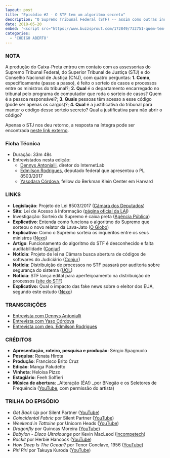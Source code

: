 ```yaml
---
layout: post
title: "Episódio #2 - O STF tem um algoritmo secreto"
description: "O Supremo Tribunal Federal (STF) -- assim como outras instâncias do judiciário -- tem um algoritmo secreto. Esse algoritmo, uma sequência de comandos a serem executados por um computador, é responsável por distribuir aleatoriamente processos entre juízes, a fim de garantir que casos não caiam nas mãos de magistrados interessados em seus resultados. Mas, qual a importância que esse algoritmo tem nas nossas vidas? Como ele funciona, o que há nele? "
date: 2018-05-20
embed: '<script src="https://www.buzzsprout.com/172849/732751-quem-tem-medo-de-fact-checking.js?player=small" type="text/javascript" charset="utf-8"></script>'
categories:
  - 'CÓDIGO ABERTO'
---
```


### NOTA

A produção do Caixa-Preta entrou em contato com as assessorias do Supremo Tribunal Federal, do Superior Tribunal de Justiça (STJ) e do Conselho Nacional de Justiça (CNJ), com quatro perguntas: **1. Como**, especificamente (passo a passo), é feito o sorteio de casos e processos entre os ministros do tribunal?; **2. Qual** é o departamento encarregado no tribunal pelo programa de computador que roda o sorteio de casos? Quem é a pessoa responsável?; **3. Quais** pessoas têm acesso a esse código (pode ser apenas os cargos)?; **4. Qual** é a justificativa do tribunal para manter o código desse sorteio secreto? Qual a justificativa para não abrir o código? 

Apenas o STJ nos deu retorno, a resposta na íntegra pode ser encontrada [neste link externo](https://docs.google.com/document/d/19wjE7kuV-9BNbIZF_px9HZYcwoc5-xq-f5_T3lYDzMg/edit?usp=sharing).

### **Ficha Técnica**

- Duração: 33m 48s
- Entrevistados nesta edição: 
    - [Dennys Antonialli](https://twitter.com/dennysanfran), diretor do InternetLab
    - [Edmilson Rodrigues](https://twitter.com/EdmilsonPSOL), deputado federal que apresentou o PL 8503/2017
    - [Yasodara Córdova](https://twitter.com/yaso), fellow do Berkman Klein Center em Harvard 

### LINKS

- **Legislação**: Projeto de Lei 8503/2017 ([Câmara dos Deputados](http://www.camara.gov.br/proposicoesWeb/fichadetramitacao?idProposicao=2150508))
- **Site**: Lei de Acesso à Informação ([página oficial da LAI](http://www.acessoainformacao.gov.br/assuntos/busca-de-pedidos-e-respostas))
- Investigação: Sorteio do Supremo é caixa preta ([Agência Pública](https://apublica.org/2018/01/sorteio-do-supremo-e-caixa-preta/))
- **Explicativo**: Entenda como funciona o algoritmo do Supremo que sorteou o novo relator da Lava-Jato ([O Globo](https://oglobo.globo.com/brasil/entenda-como-funciona-algoritmo-do-supremo-que-sorteou-novo-relator-da-lava-jato-20867142))
- **Explicativo**: Como o Supremo sorteia os inquéritos entre os seus ministros ([Nexo](https://www.nexojornal.com.br/expresso/2017/07/03/Como-o-Supremo-sorteia-os-inqu%C3%A9ritos-entre-os-seus-ministros))
- **Artigo**: Funcionamento do algoritmo do STF é desconhecido e falta auditabilidade ([Conjur](https://www.conjur.com.br/2017-fev-06/ronaldo-lemos-falta-auditabilidade-algoritmo-supremo))
- **Notícia**: Projeto de lei na Câmara busca abertura de códigos de softwares do Judiciário ([Conjur](https://www.conjur.com.br/2018-mar-10/projeto-lei-busca-abertura-codigos-softwares-judiciario))
- **Notícia**: Distribuição de processos no STF passará por auditoria sobre segurança do sistema ([UOL](https://noticias.uol.com.br/politica/ultimas-noticias/2018/05/16/distribuicao-de-processos-no-stf-passara-por-auditoria-sobre-seguranca-do-sistema.htm?cmpid=copiaecola))
- **Notícia**: STF lança edital para aperfeiçoamento na distribuição de processos ([site do STF](http://www.stf.jus.br/portal/cms/verNoticiaDetalhe.asp?idConteudo=378408&tip=UN))
- **Explicativo:** Qual o impacto das fake news sobre o eleitor dos EUA, segundo este estudo ([Nexo](https://www.nexojornal.com.br/expresso/2018/01/14/Qual-o-impacto-das-fake-news-sobre-o-eleitor-dos-EUA-segundo-este-estudo))

### TRANSCRIÇÕES

- [Entrevista com Dennys Antonialli](https://docs.google.com/document/d/1SN_Hqjz1NF_hBXu6DemnC2chshCRV93N3urcSNqyWlE/edit?usp=sharing)
- [Entrevista com Yaso Córdova](https://docs.google.com/document/d/1uuR7f9XafV9UGMZ0uTxVLJWwFEmSHQvQ4uARpzsspOw/edit?usp=sharing)
- [Entrevista com dep. Edmilson Rodrigues](https://docs.google.com/document/d/1T-3AtROlupEA0zRpSyCqjomo0RJ_34QJw3Np8J1r2DI/edit?usp=sharing)

### CRÉDITOS

- **Apresentação, roteiro, pesquisa e produção**: Sérgio Spagnuolo
- **Pesquisa**: Renata Hirota
- **Produção**: Francisco Brito Cruz
- **Edição**: Manga Paludetto
- **Vinheta**: Heloisa Pizzo
- **Estagiário**: Feeh Solfieri
- **Música de abertura**: _Alteração (ÉA!) _por BNegão e os Seletores de Frequência ([YouTube](https://www.youtube.com/watch?v=EmCgOADirkg), com permissão do artista)

### TRILHA DO EPISÓDIO

- _Get Back Up_ por Silent Partner ([YouTube](https://www.youtube.com/watch?v=pMdlF4rbf6Y))
- _Coincidental Fabric_ por Silent Partner ([YouTube](https://www.youtube.com/watch?v=G_Q9PIvtt6k)) 
- _Weekend in Tattoine_ por Unicorn Heads ([YouTube](https://www.youtube.com/watch?v=gX_bNRuHTlg))
- _Dragonfly_ por Quincas Moreira ([YouTube](https://www.youtube.com/watch?v=cOQWJWZlgwM))
- _Babylon - Disco Ultralounge_ por Kevin MacLeod ([Incompetech](http://incompetech.com/music/royalty-free/index.html?isrc=USUAN1100314))
- _Rockit_ por Herbie Hancock ([YouTube](https://www.youtube.com/watch?v=GHhD4PD75zY))
- _How Deep Is The Ocean?_ por Tenor Conclave, 1956 ([YouTube](https://www.youtube.com/watch?v=suNwxqx2eBs))
- _Piri Piri_ por Takuya Kuroda ([YouTube](https://www.youtube.com/watch?v=WN-pYHdSOa4))  
 
